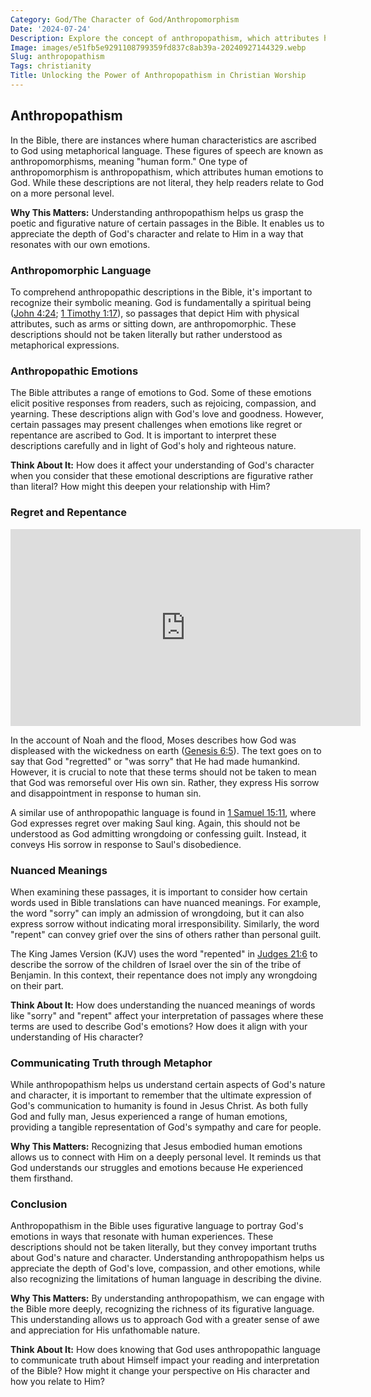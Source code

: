 ```yaml
---
Category: God/The Character of God/Anthropomorphism
Date: '2024-07-24'
Description: Explore the concept of anthropopathism, which attributes human emotions and characteristics to deities or natural phenomena. Uncover its significance in various cultures and religious practices.
Image: images/e51fb5e9291108799359fd837c8ab39a-20240927144329.webp
Slug: anthropopathism
Tags: christianity
Title: Unlocking the Power of Anthropopathism in Christian Worship
---
```


## Anthropopathism

In the Bible, there are instances where human characteristics are ascribed to God using metaphorical language. These figures of speech are known as anthropomorphisms, meaning "human form." One type of anthropomorphism is anthropopathism, which attributes human emotions to God. While these descriptions are not literal, they help readers relate to God on a more personal level.

**Why This Matters:** Understanding anthropopathism helps us grasp the poetic and figurative nature of certain passages in the Bible. It enables us to appreciate the depth of God's character and relate to Him in a way that resonates with our own emotions.

### Anthropomorphic Language

To comprehend anthropopathic descriptions in the Bible, it's important to recognize their symbolic meaning. God is fundamentally a spiritual being ([John 4:24](https://www.bibleref.com/John/4/John-4-24.html); [1 Timothy 1:17](https://www.bibleref.com/1-Timothy/1/1-Timothy-1-17.html)), so passages that depict Him with physical attributes, such as arms or sitting down, are anthropomorphic. These descriptions should not be taken literally but rather understood as metaphorical expressions.

### Anthropopathic Emotions

The Bible attributes a range of emotions to God. Some of these emotions elicit positive responses from readers, such as rejoicing, compassion, and yearning. These descriptions align with God's love and goodness. However, certain passages may present challenges when emotions like regret or repentance are ascribed to God. It is important to interpret these descriptions carefully and in light of God's holy and righteous nature.

**Think About It:** How does it affect your understanding of God's character when you consider that these emotional descriptions are figurative rather than literal? How might this deepen your relationship with Him?

### Regret and Repentance


<iframe width="560" height="315" src="https://www.youtube.com/embed/x0ISjlQrfKc" frameborder="0" allow="autoplay; encrypted-media" allowfullscreen></iframe>


In the account of Noah and the flood, Moses describes how God was displeased with the wickedness on earth ([Genesis 6:5](https://www.bibleref.com/Genesis/6/Genesis-6-5.html)). The text goes on to say that God "regretted" or "was sorry" that He had made humankind. However, it is crucial to note that these terms should not be taken to mean that God was remorseful over His own sin. Rather, they express His sorrow and disappointment in response to human sin.

A similar use of anthropopathic language is found in [1 Samuel 15:11](https://www.bibleref.com/1-Samuel/15/1-Samuel-15-11.html), where God expresses regret over making Saul king. Again, this should not be understood as God admitting wrongdoing or confessing guilt. Instead, it conveys His sorrow in response to Saul's disobedience.

### Nuanced Meanings

When examining these passages, it is important to consider how certain words used in Bible translations can have nuanced meanings. For example, the word "sorry" can imply an admission of wrongdoing, but it can also express sorrow without indicating moral irresponsibility. Similarly, the word "repent" can convey grief over the sins of others rather than personal guilt.

The King James Version (KJV) uses the word "repented" in [Judges 21:6](https://www.bibleref.com/Judges/21/Judges-21-6.html) to describe the sorrow of the children of Israel over the sin of the tribe of Benjamin. In this context, their repentance does not imply any wrongdoing on their part.

**Think About It:** How does understanding the nuanced meanings of words like "sorry" and "repent" affect your interpretation of passages where these terms are used to describe God's emotions? How does it align with your understanding of His character?

### Communicating Truth through Metaphor

While anthropopathism helps us understand certain aspects of God's nature and character, it is important to remember that the ultimate expression of God's communication to humanity is found in Jesus Christ. As both fully God and fully man, Jesus experienced a range of human emotions, providing a tangible representation of God's sympathy and care for people.

**Why This Matters:** Recognizing that Jesus embodied human emotions allows us to connect with Him on a deeply personal level. It reminds us that God understands our struggles and emotions because He experienced them firsthand.

### Conclusion

Anthropopathism in the Bible uses figurative language to portray God's emotions in ways that resonate with human experiences. These descriptions should not be taken literally, but they convey important truths about God's nature and character. Understanding anthropopathism helps us appreciate the depth of God's love, compassion, and other emotions, while also recognizing the limitations of human language in describing the divine.

**Why This Matters:** By understanding anthropopathism, we can engage with the Bible more deeply, recognizing the richness of its figurative language. This understanding allows us to approach God with a greater sense of awe and appreciation for His unfathomable nature.

**Think About It:** How does knowing that God uses anthropopathic language to communicate truth about Himself impact your reading and interpretation of the Bible? How might it change your perspective on His character and how you relate to Him?